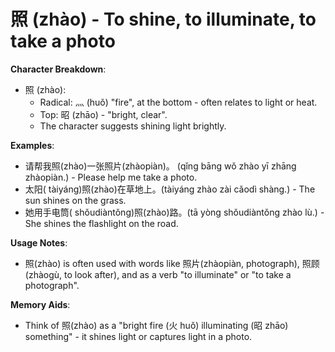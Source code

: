 # **照 (zhào) - To shine, to illuminate, to take a photo**

**Character Breakdown**:  
- 照 (zhào):
  - Radical: 灬 (huǒ) "fire", at the bottom - often relates to light or heat.
  - Top: 昭 (zhāo) - "bright, clear".
  - The character suggests shining light brightly.

**Examples**:  
- 请帮我照(zhào)一张照片(zhàopiàn)。 (qǐng bāng wǒ zhào yī zhāng zhàopiàn.) - Please help me take a photo.  
- 太阳( tàiyáng)照(zhào)在草地上。(tàiyáng zhào zài cǎodì shàng.) - The sun shines on the grass.  
- 她用手电筒( shǒudiàntǒng)照(zhào)路。(tā yòng shǒudiàntǒng zhào lù.) - She shines the flashlight on the road.

**Usage Notes**:  
- 照(zhào) is often used with words like 照片(zhàopiàn, photograph), 照顾(zhàogù, to look after), and as a verb "to illuminate" or "to take a photograph".

**Memory Aids**:  
- Think of 照(zhào) as a "bright fire (火 huǒ) illuminating (昭 zhāo) something" - it shines light or captures light in a photo.
